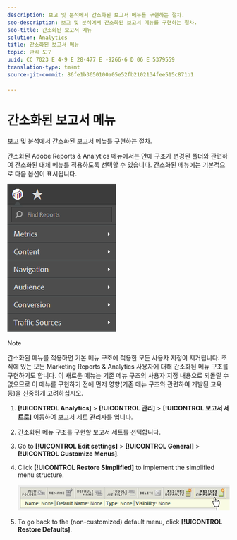```yaml
---
description: 보고 및 분석에서 간소화된 보고서 메뉴를 구현하는 절차.
seo-description: 보고 및 분석에서 간소화된 보고서 메뉴를 구현하는 절차.
seo-title: 간소화된 보고서 메뉴
solution: Analytics
title: 간소화된 보고서 메뉴
topic: 관리 도구
uuid: CC 7023 E 4-9 E 28-477 E -9266-6 D 06 E 5379559
translation-type: tm+mt
source-git-commit: 86fe1b3650100a05e52fb2102134fee515c871b1

---
```



# 간소화된 보고서 메뉴

보고 및 분석에서 간소화된 보고서 메뉴를 구현하는 절차.

간소화된 Adobe Reports &amp; Analytics 메뉴에서는 안에 구조가 변경된 폴더와 관련하여 간소화된 대체 메뉴를 적용하도록 선택할 수 있습니다. 간소화된 메뉴에는 기본적으로 다음 옵션이 표시됩니다.

![](assets/simplified-menu.png)

>[!NOTE]
>
>간소화된 메뉴를 적용하면 기본 메뉴 구조에 적용한 모든 사용자 지정이 제거됩니다. 조직에 있는 모든 Marketing Reports &amp; Analytics 사용자에 대해 간소화된 메뉴 구조를 구현하기도 합니다. 이 새로운 메뉴는 기존 메뉴 구조의 사용자 지정 내용으로 되돌릴 수 없으므로 이 메뉴를 구현하기 전에 먼저 영향(기존 메뉴 구조와 관련하여 개발된 교육 등)을 신중하게 고려하십시오.

1. **[!UICONTROL Analytics]** &gt; **[!UICONTROL 관리]** &gt; **[!UICONTROL 보고서 세트로]** 이동하여 보고서 세트 관리자를 엽니다.
1. 간소화된 메뉴 구조를 구현할 보고서 세트를 선택합니다.
1. Go to **[!UICONTROL Edit settings]** &gt; **[!UICONTROL General]** &gt; **[!UICONTROL Customize Menus]**.
1. Click **[!UICONTROL Restore Simplified]** to implement the simplified menu structure.

   ![](assets/restore-simplified.png)

1. To go back to the (non-customized) default menu, click **[!UICONTROL Restore Defaults]**.
